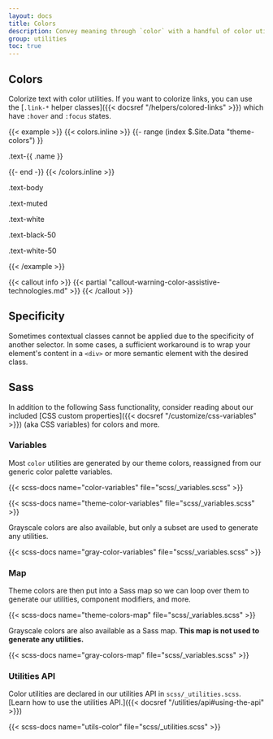 ```yaml
---
layout: docs
title: Colors
description: Convey meaning through `color` with a handful of color utility classes. Includes support for styling links with hover states, too.
group: utilities
toc: true
---
```


## Colors

Colorize text with color utilities. If you want to colorize links, you can use the [`.link-*` helper classes]({{< docsref "/helpers/colored-links" >}}) which have `:hover` and `:focus` states.

{{< example >}}
{{< colors.inline >}}
{{- range (index $.Site.Data "theme-colors") }}

<p class="text-{{ .name }}{{ with .contrast_color }} bg-{{ . }}{{ end }}">.text-{{ .name }}</p>
{{- end -}}
{{< /colors.inline >}}
<p class="text-body">.text-body</p>
<p class="text-muted">.text-muted</p>
<p class="text-white bg-dark">.text-white</p>
<p class="text-black-50">.text-black-50</p>
<p class="text-white-50 bg-dark">.text-white-50</p>
{{< /example >}}

{{< callout info >}}
{{< partial "callout-warning-color-assistive-technologies.md" >}}
{{< /callout >}}

## Specificity

Sometimes contextual classes cannot be applied due to the specificity of another selector. In some cases, a sufficient workaround is to wrap your element's content in a `<div>` or more semantic element with the desired class.

## Sass

In addition to the following Sass functionality, consider reading about our included [CSS custom properties]({{< docsref "/customize/css-variables" >}}) (aka CSS variables) for colors and more.

### Variables

Most `color` utilities are generated by our theme colors, reassigned from our generic color palette variables.

{{< scss-docs name="color-variables" file="scss/_variables.scss" >}}

{{< scss-docs name="theme-color-variables" file="scss/_variables.scss" >}}

Grayscale colors are also available, but only a subset are used to generate any utilities.

{{< scss-docs name="gray-color-variables" file="scss/_variables.scss" >}}

### Map

Theme colors are then put into a Sass map so we can loop over them to generate our utilities, component modifiers, and more.

{{< scss-docs name="theme-colors-map" file="scss/_variables.scss" >}}

Grayscale colors are also available as a Sass map. **This map is not used to generate any utilities.**

{{< scss-docs name="gray-colors-map" file="scss/_variables.scss" >}}

### Utilities API

Color utilities are declared in our utilities API in `scss/_utilities.scss`. [Learn how to use the utilities API.]({{< docsref "/utilities/api#using-the-api" >}})

{{< scss-docs name="utils-color" file="scss/_utilities.scss" >}}
